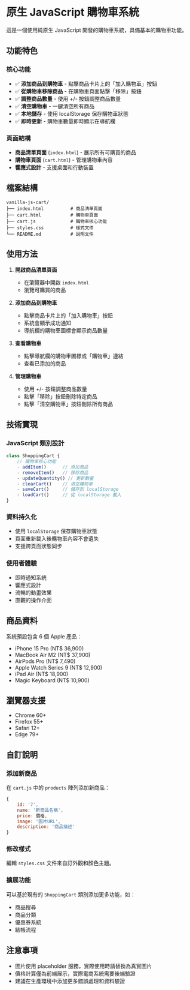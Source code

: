 # 原生 JavaScript 購物車系統

這是一個使用純原生 JavaScript 開發的購物車系統，具備基本的購物車功能。

## 功能特色

### 核心功能
- ✅ **添加商品到購物車** - 點擊商品卡片上的「加入購物車」按鈕
- ✅ **從購物車移除商品** - 在購物車頁面點擊「移除」按鈕
- ✅ **調整商品數量** - 使用 +/- 按鈕調整商品數量
- ✅ **清空購物車** - 一鍵清空所有商品
- ✅ **本地儲存** - 使用 localStorage 保存購物車狀態
- ✅ **即時更新** - 購物車數量即時顯示在導航欄

### 頁面結構
- **商品清單頁面** (`index.html`) - 展示所有可購買的商品
- **購物車頁面** (`cart.html`) - 管理購物車內容
- **響應式設計** - 支援桌面和行動裝置

## 檔案結構

```
vanilla-js-cart/
├── index.html          # 商品清單頁面
├── cart.html           # 購物車頁面
├── cart.js             # 購物車核心功能
├── styles.css          # 樣式文件
└── README.md           # 說明文件
```

## 使用方法

1. **開啟商品清單頁面**
   - 在瀏覽器中開啟 `index.html`
   - 瀏覽可購買的商品

2. **添加商品到購物車**
   - 點擊商品卡片上的「加入購物車」按鈕
   - 系統會顯示成功通知
   - 導航欄的購物車圖標會顯示商品數量

3. **查看購物車**
   - 點擊導航欄的購物車圖標或「購物車」連結
   - 查看已添加的商品

4. **管理購物車**
   - 使用 +/- 按鈕調整商品數量
   - 點擊「移除」按鈕刪除特定商品
   - 點擊「清空購物車」按鈕刪除所有商品

## 技術實現

### JavaScript 類別設計
```javascript
class ShoppingCart {
    // 購物車核心功能
    - addItem()      // 添加商品
    - removeItem()   // 移除商品
    - updateQuantity() // 更新數量
    - clearCart()    // 清空購物車
    - saveCart()     // 儲存到 localStorage
    - loadCart()     // 從 localStorage 載入
}
```

### 資料持久化
- 使用 `localStorage` 保存購物車狀態
- 頁面重新載入後購物車內容不會遺失
- 支援跨頁面狀態同步

### 使用者體驗
- 即時通知系統
- 響應式設計
- 流暢的動畫效果
- 直觀的操作介面

## 商品資料

系統預設包含 6 個 Apple 產品：
- iPhone 15 Pro (NT$ 36,900)
- MacBook Air M2 (NT$ 37,900)
- AirPods Pro (NT$ 7,490)
- Apple Watch Series 9 (NT$ 12,900)
- iPad Air (NT$ 18,900)
- Magic Keyboard (NT$ 10,900)

## 瀏覽器支援

- Chrome 60+
- Firefox 55+
- Safari 12+
- Edge 79+

## 自訂說明

### 添加新商品
在 `cart.js` 中的 `products` 陣列添加新商品：

```javascript
{
    id: '7',
    name: '新商品名稱',
    price: 價格,
    image: '圖片URL',
    description: '商品描述'
}
```

### 修改樣式
編輯 `styles.css` 文件來自訂外觀和顏色主題。

### 擴展功能
可以基於現有的 `ShoppingCart` 類別添加更多功能，如：
- 商品搜尋
- 商品分類
- 優惠券系統
- 結帳流程

## 注意事項

- 圖片使用 placeholder 服務，實際使用時請替換為真實圖片
- 價格計算僅為前端展示，實際電商系統需要後端驗證
- 建議在生產環境中添加更多錯誤處理和資料驗證
